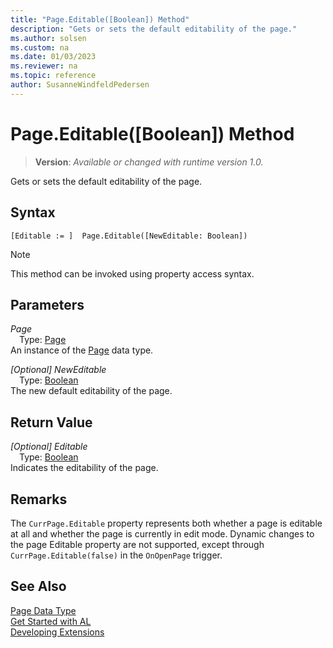 ```yaml
---
title: "Page.Editable([Boolean]) Method"
description: "Gets or sets the default editability of the page."
ms.author: solsen
ms.custom: na
ms.date: 01/03/2023
ms.reviewer: na
ms.topic: reference
author: SusanneWindfeldPedersen
---
```

[//]: # (START>DO_NOT_EDIT)
[//]: # (IMPORTANT:Do not edit any of the content between here and the END>DO_NOT_EDIT.)
[//]: # (Any modifications should be made in the .xml files in the ModernDev repo.)
# Page.Editable([Boolean]) Method
> **Version**: _Available or changed with runtime version 1.0._

Gets or sets the default editability of the page.


## Syntax
```AL
[Editable := ]  Page.Editable([NewEditable: Boolean])
```
> [!NOTE]
> This method can be invoked using property access syntax.
## Parameters
*Page*  
&emsp;Type: [Page](page-data-type.md)  
An instance of the [Page](page-data-type.md) data type.  

*[Optional] NewEditable*  
&emsp;Type: [Boolean](../boolean/boolean-data-type.md)  
The new default editability of the page.  


## Return Value
*[Optional] Editable*  
&emsp;Type: [Boolean](../boolean/boolean-data-type.md)  
Indicates the editability of the page.
      


[//]: # (IMPORTANT: END>DO_NOT_EDIT)

## Remarks

The `CurrPage.Editable` property represents both whether a page is editable at all and whether the page is currently in edit mode. Dynamic changes to the page Editable property are not supported, except through `CurrPage.Editable(false)` in the `OnOpenPage` trigger.

## See Also
[Page Data Type](page-data-type.md)  
[Get Started with AL](../../devenv-get-started.md)  
[Developing Extensions](../../devenv-dev-overview.md)